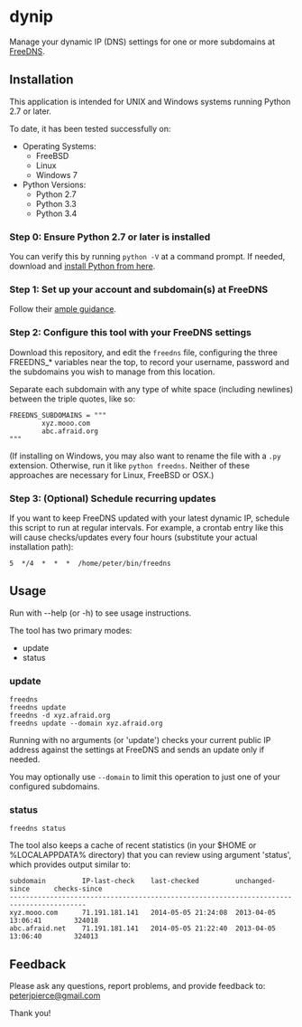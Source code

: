 # dynip
Manage your dynamic IP (DNS) settings for one or more subdomains at
[FreeDNS](http://freedns.afraid.org).

## Installation
This application is intended for UNIX and Windows systems running Python 2.7 or later.

To date, it has been tested successfully on:
+ Operating Systems:
    - FreeBSD
    - Linux
    - Windows 7
+ Python Versions:
    - Python 2.7
    - Python 3.3
    - Python 3.4


### Step 0: Ensure Python 2.7 or later is installed
You can verify this by running ```python -V``` at a command prompt.  If
needed, download and
[install Python from here](https://www.python.org/downloads/).

### Step 1: Set up your account and subdomain(s) at FreeDNS
Follow their [ample guidance](http://freedns.afraid.org).

### Step 2: Configure this tool with your FreeDNS settings
Download this repository, and edit the ```freedns``` file, configuring the
three FREEDNS_* variables near the top, to record your username,
password and the subdomains you wish to manage from this location.

Separate each subdomain with any type of white space (including newlines)
between the triple quotes, like so:

```
FREEDNS_SUBDOMAINS = """
        xyz.mooo.com
        abc.afraid.org
"""
```

(If installing on Windows, you may also want to rename the file with a ```.py```
extension.  Otherwise, run it like ```python freedns```.  Neither of these
approaches are necessary for Linux, FreeBSD or OSX.)

### Step 3: (Optional) Schedule recurring updates
If you want to keep FreeDNS updated with your latest dynamic IP, schedule this
script to run at regular intervals.  For example, a crontab entry like this
will cause checks/updates every four hours (substitute your actual installation path):

```
5  */4  *  *  *  /home/peter/bin/freedns
```

## Usage
Run with --help (or -h) to see usage instructions.

The tool has two primary modes:
+ update
+ status

### update
```
freedns
freedns update
freedns -d xyz.afraid.org
freedns update --domain xyz.afraid.org
```
Running with no arguments (or 'update') checks your current public IP address
against the settings at FreeDNS and sends an update only if needed.

You may optionally use ```--domain``` to limit this operation to just one of
your configured subdomains.

### status
```
freedns status
```
The tool also keeps a cache of recent statistics (in your $HOME or %LOCALAPPDATA%
directory) that you can review using argument 'status', which provides output
similar to:

```
subdomain         IP-last-check    last-checked         unchanged-since      checks-since
-----------------------------------------------------------------------------------------
xyz.mooo.com      71.191.181.141   2014-05-05 21:24:08  2013-04-05 13:06:41        324018
abc.afraid.net    71.191.181.141   2014-05-05 21:22:40  2013-04-05 13:06:40        324013
```

## Feedback
Please ask any questions, report problems, and provide feedback to:  peterjpierce@gmail.com

Thank you!
